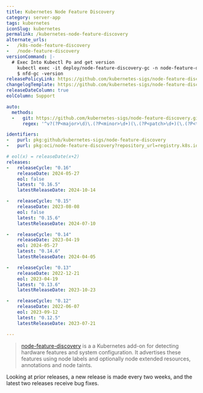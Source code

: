 ```yaml
---
title: Kubernetes Node Feature Discovery
category: server-app
tags: kubernetes
iconSlug: kubernetes
permalink: /kubernetes-node-feature-discovery
alternate_urls:
-   /k8s-node-feature-discovery
-   /node-feature-discovery
versionCommand: |-
  # Exec Into Kubectl Po and get version
    kubectl exec -it deploy/node-feature-discovery-gc -n node-feature-delivery -- bash
    $ nfd-gc -version
releasePolicyLink: https://github.com/kubernetes-sigs/node-feature-discovery/releases
changelogTemplate: https://github.com/kubernetes-sigs/node-feature-discovery/releases/tag/v__LATEST__
releaseDateColumn: true
eolColumn: Support

auto:
  methods:
  -   git: https://github.com/kubernetes-sigs/node-feature-discovery.git
      regex: '^v?(?P<major>\d)\.(?P<minor>\d+)(\.(?P<patch>\d+)(\.(?P<tiny>\d+))?)?$' # 0.x versions are ignored by default

identifiers:
-   purl: pkg:github/kubernetes-sigs/node-feature-discovery
-   purl: pkg:oci/node-feature-discovery?repository_url=registry.k8s.io/nfd

# eol(x) = releaseDate(x+2)
releases:
-   releaseCycle: "0.16"
    releaseDate: 2024-05-27
    eol: false
    latest: "0.16.5"
    latestReleaseDate: 2024-10-14

-   releaseCycle: "0.15"
    releaseDate: 2023-08-08
    eol: false
    latest: "0.15.6"
    latestReleaseDate: 2024-07-10

-   releaseCycle: "0.14"
    releaseDate: 2023-04-19
    eol: 2024-05-27
    latest: "0.14.6"
    latestReleaseDate: 2024-04-05

-   releaseCycle: "0.13"
    releaseDate: 2022-12-21
    eol: 2023-04-19
    latest: "0.13.6"
    latestReleaseDate: 2023-10-23

-   releaseCycle: "0.12"
    releaseDate: 2022-06-07
    eol: 2023-09-12
    latest: "0.12.5"
    latestReleaseDate: 2023-07-21

---
```


> [node-feature-discovery](https://kubernetes-sigs.github.io/node-feature-discovery/) is a a Kubernetes add-on for
> detecting hardware features and system configuration. It advertises these features using node labels and optionally
> node extended resources, annotations and node taints.

Looking at prior releases, a new release is made every two weeks, and the latest two releases receive bug fixes.
